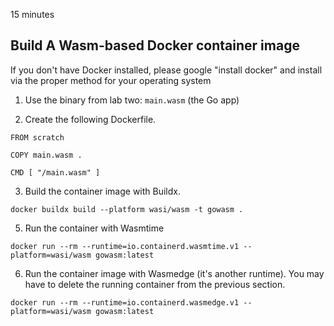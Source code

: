15 minutes

## Build A Wasm-based Docker container image

If you don't have Docker installed, please google "install docker" and install via the proper method for your operating system

1. Use the binary from lab two: `main.wasm` (the Go app)

2. Create the following Dockerfile.
```
FROM scratch

COPY main.wasm .

CMD [ "/main.wasm" ]
```

3. Build the container image with Buildx.
```
docker buildx build --platform wasi/wasm -t gowasm .
```

5. Run the container with Wasmtime
```
docker run --rm --runtime=io.containerd.wasmtime.v1 --platform=wasi/wasm gowasm:latest
```

6. Run the container image with Wasmedge (it's another runtime). You may have to delete the running container from the previous section.

```
docker run --rm --runtime=io.containerd.wasmedge.v1 --platform=wasi/wasm gowasm:latest
```